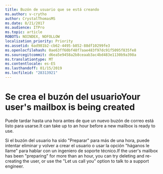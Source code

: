 ```yaml
---
title: Buzón de usuario que se está creando
ms.author: v-crytho
author: CrystalThomasMS
ms.date: 8/21/2017
ms.audience: ITPro
ms.topic: article
ROBOTS: NOINDEX, NOFOLLOW
localization_priority: Priority
ms.assetid: 6ad981b2-cb62-4495-b852-88df10299fe3
ms.openlocfilehash: 0ae63ff60bf48f7aae483f97dc91f5095f835fe8
ms.sourcegitcommit: d6ea5e9458a2b8ceaab3ac4bd483e1130b9a398a
ms.translationtype: MT
ms.contentlocale: es-ES
ms.lasthandoff: 01/15/2019
ms.locfileid: "28313921"
---
```

# <a name="your-users-mailbox-is-being-created"></a><span data-ttu-id="c487b-102">Se crea el buzón del usuario</span><span class="sxs-lookup"><span data-stu-id="c487b-102">Your user's mailbox is being created</span></span>

<span data-ttu-id="c487b-103">Puede tardar hasta una hora antes de que un nuevo buzón de correo está listo para usarse.</span><span class="sxs-lookup"><span data-stu-id="c487b-103">It can take up to an hour before a new mailbox is ready to use.</span></span>
  
<span data-ttu-id="c487b-104">Si el buzón del usuario ha sido "Preparar" para más de una hora, puede intentar eliminar y volver a crear el usuario o usar la opción "háganos le llame" para hablar con un ingeniero de soporte técnico.</span><span class="sxs-lookup"><span data-stu-id="c487b-104">If the user's mailbox has been "preparing" for more than an hour, you can try deleting and re-creating the user, or use the "Let us call you" option to talk to a support engineer.</span></span>
  

